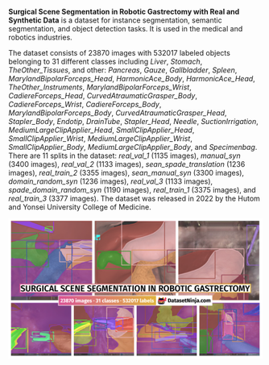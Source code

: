 **Surgical Scene Segmentation in Robotic Gastrectomy with Real and Synthetic Data** is a dataset for instance segmentation, semantic segmentation, and object detection tasks. It is used in the medical and robotics industries. 

The dataset consists of 23870 images with 532017 labeled objects belonging to 31 different classes including *Liver*, *Stomach*, *TheOther_Tissues*, and other: *Pancreas*, *Gauze*, *Gallbladder*, *Spleen*, *MarylandBipolarForceps_Head*, *HarmonicAce_Body*, *HarmonicAce_Head*, *TheOther_Instruments*, *MarylandBipolarForceps_Wrist*, *CadiereForceps_Head*, *CurvedAtraumaticGrasper_Body*, *CadiereForceps_Wrist*, *CadiereForceps_Body*, *MarylandBipolarForceps_Body*, *CurvedAtraumaticGrasper_Head*, *Stapler_Body*, *Endotip*, *DrainTube*, *Stapler_Head*, *Needle*, *SuctionIrrigation*, *MediumLargeClipApplier_Head*, *SmallClipApplier_Head*, *SmallClipApplier_Wrist*, *MediumLargeClipApplier_Wrist*, *SmallClipApplier_Body*, *MediumLargeClipApplier_Body*, and *Specimenbag*. There are 11 splits in the dataset: *real_val_1* (1135 images), *manual_syn* (3400 images), *real_val_2* (1133 images), *sean_spade_translation* (1236 images), *real_train_2* (3355 images), *sean_manual_syn* (3300 images), *domain_random_syn* (1236 images), *real_val_3* (1133 images), *spade_domain_random_syn* (1190 images), *real_train_1* (3375 images), and *real_train_3* (3377 images). The dataset was released in 2022 by the Hutom and Yonsei University College of Medicine.

<img src="https://github.com/dataset-ninja/surgical-scene-segmentation-in-robotic-gastrectomy/raw/main/visualizations/poster.png">
